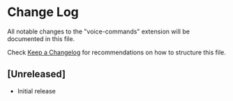 # Change Log
All notable changes to the "voice-commands" extension will be documented in this file.

Check [Keep a Changelog](http://keepachangelog.com/) for recommendations on how to structure this file.

## [Unreleased]
- Initial release